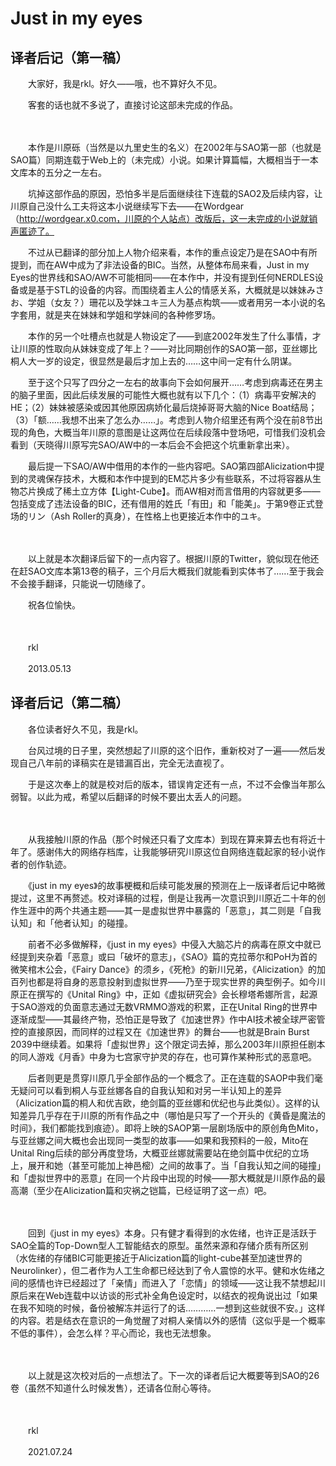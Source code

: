 # Just in my eyes

## 译者后记（第一稿）

　　大家好，我是rkl。好久——哦，也不算好久不见。

　　客套的话也就不多说了，直接讨论这部未完成的作品。

　　

　　本作是川原砾（当然是以九里史生的名义）在2002年与SAO第一部（也就是SAO篇）同期连载于Web上的（未完成）小说。如果计算篇幅，大概相当于一本文库本的五分之一左右。

　　坑掉这部作品的原因，恐怕多半是后面继续往下连载的SAO2及后续内容，让川原自己没什么工夫将这本小说继续写下去——在Wordgear（http://wordgear.x0.com，川原的个人站点）改版后，这一未完成的小说就销声匿迹了。

　　不过从已翻译的部分加上人物介绍来看，本作的重点设定乃是在SAO中有所提到，而在AW中成为了非法设备的BIC。当然，从整体布局来看，Just in my Eyes的世界线和SAO/AW不可能相同——在本作中，并没有提到任何NERDLES设备或是基于STL的设备的内容。而围绕着主人公的情感关系，大概就是以妹妹みさお、学姐（女友？）珊花以及学妹ユキ三人为基点构筑——或者用另一本小说的名字套用，就是夹在妹妹和学姐和学妹间的各种修罗场。

　　本作的另一个吐槽点也就是人物设定了——到底2002年发生了什么事情，才让川原的性取向从妹妹变成了年上？——对比同期创作的SAO第一部，亚丝娜比桐人大一岁的设定，很显然是最后才加上去的……这中间一定有什么阴谋。

　　至于这个只写了四分之一左右的故事向下会如何展开……考虑到病毒还在男主的脑子里面，因此后续发展的可能性大概也就有以下几个：（1）病毒平安解决的HE；（2）妹妹被感染或因其他原因病娇化最后烧掉哥哥大脑的Nice Boat结局；（3）「额……我想不出来了怎么办……」。考虑到人物介绍里还有两个没在前8节出现的角色，大概当年川原的意图是让这两位在后续段落中登场吧，可惜我们没机会看到（天晓得川原写完SAO/AW中的一本后会不会把这个坑重新拿出来）。

　　最后提一下SAO/AW中借用的本作的一些内容吧。SAO第四部Alicization中提到的灵魂保存技术，大概和本作中提到的EM芯片多少有些联系，不过将容器从生物芯片换成了稀土立方体【Light-Cube】。而AW相对而言借用的内容就更多——包括变成了违法设备的BIC，还有借用的姓氏「有田」和「能美」。于第9卷正式登场的リン（Ash Roller的真身），在性格上也更接近本作中的ユキ。

　　

　　以上就是本次翻译后留下的一点内容了。根据川原的Twitter，貌似现在他还在赶SAO文库本第13卷的稿子，三个月后大概我们就能看到实体书了……至于我会不会接手翻译，只能说一切随缘了。

　　祝各位愉快。

　　

　　rkl

　　2013.05.13

## 译者后记（第二稿）

　　各位读者好久不见，我是rkl。

　　台风过境的日子里，突然想起了川原的这个旧作，重新校对了一遍——然后发现自己八年前的译稿实在是错漏百出，完全无法直视了。

　　于是这次奉上的就是校对后的版本，错误肯定还有一点，不过不会像当年那么弱智。以此为戒，希望以后翻译的时候不要出太丢人的问题。

　　

　　从我接触川原的作品（那个时候还只看了文库本）到现在算来算去也有将近十年了。感谢伟大的网络存档库，让我能够研究川原这位自网络连载起家的轻小说作者的创作轨迹。

　　《just in my eyes》的故事梗概和后续可能发展的预测在上一版译者后记中略微提过，这里不再赘述。校对译稿的过程，倒是让我再一次意识到川原近二十年的创作生涯中的两个共通主题——其一是虚拟世界中暴露的「恶意」，其二则是「自我认知」和「他者认知」的碰撞。

　　前者不必多做解释，《just in my eyes》中侵入大脑芯片的病毒在原文中就已经提到夹杂着「恶意」或曰「破坏的意志」，《SAO》篇的克拉蒂尔和PoH为首的微笑棺木公会，《Fairy Dance》的须乡，《死枪》的新川兄弟，《Alicization》的加百列也都是将自身的恶意投射到虚拟世界——乃至于现实世界的典型例子。如今川原正在撰写的《Unital Ring》中，正如《虚拟研究会》会长穆塔希娜所言，起源于SAO游戏的负面意志通过无数VRMMO游戏的积累，正在Unital Ring的世界中逐渐成型——其最终产物，恐怕正是导致了《加速世界》作中AI技术被全球严密管控的直接原因，而同样的过程又在《加速世界》的舞台——也就是Brain Burst 2039中继续着。如果将「虚拟世界」这个限定词去掉，那么2003年川原担任剧本的同人游戏《月香》中身为七宫家守护灵的存在，也可算作某种形式的恶意吧。

　　后者则更是贯穿川原几乎全部作品的一个概念了。正在连载的SAOP中我们毫无疑问可以看到桐人与亚丝娜各自的自我认知和对另一半认知上的差异（Alicization篇的桐人和优吉欧，绝剑篇的亚丝娜和优纪也与此类似）。这样的认知差异几乎存在于川原的所有作品之中（哪怕是只写了一个开头的《黄昏是魔法的时间》，我们都能找到痕迹）。即将上映的SAOP第一层剧场版中的原创角色Mito，与亚丝娜之间大概也会出现同一类型的故事——如果和我预料的一般，Mito在Unital Ring后续的部分再度登场，大概亚丝娜就需要站在绝剑篇中优纪的立场上，展开和她（甚至可能加上神邑樒）之间的故事了。当「自我认知之间的碰撞」和「虚拟世界中的恶意」在同一个片段中出现的时候——那大概就是川原作品的最高潮（至少在Alicization篇和灾祸之铠篇，已经证明了这一点）吧。

　　

　　回到《just in my eyes》本身。只有健才看得到的水佐绪，也许正是活跃于SAO全篇的Top-Down型人工智能结衣的原型。虽然来源和存储介质有所区别（水佐绪的存储BIC可能更接近于Alicization篇的light-cube甚至加速世界的Neurolinker），但二者作为人工生命都已经达到了令人震惊的水平。健和水佐绪之间的感情也许已经超过了「亲情」而进入了「恋情」的领域——这让我不禁想起川原后来在Web连载中以访谈的形式补全角色设定时，以结衣的视角说出过「如果在我不知晓的时候，备份被解冻并运行了的话…………一想到这些就很不安。」这样的内容。若是结衣在意识的一角觉醒了对桐人亲情以外的感情（这似乎是一个概率不低的事件），会怎么样？平心而论，我也无法想象。

　　

　　以上就是这次校对后的一点想法了。下一次的译者后记大概要等到SAO的26卷（虽然不知道什么时候发售），还请各位耐心等待。

　　

　　rkl

　　2021.07.24
